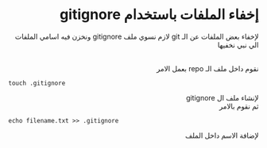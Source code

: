 <div dir=rtl>

# إخفاء الملفات باستخدام gitignore

لإخفاء بعض الملفات عن الـ git لازم نسوي ملف gitignore ونخزن فيه اسامي الملفات الي نبي نخفيها

<br/>
نقوم داخل ملف الـ repo بعمل الامر <br/>

</div>

`touch .gitignore` <br/>

<div dir=rtl>

لإنشاء ملف ال gitignore
<br/>
ثم نقوم بالامر <br/>

</div>

`echo filename.txt >> .gitignore` <br/>

<div dir=rtl>
لإضافة الاسم داخل الملف 
</div>
